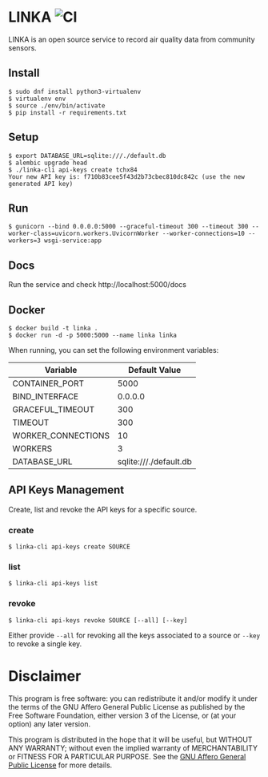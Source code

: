 # LINKA ![CI](https://github.com/tchx84/linka/workflows/CI/badge.svg)

LINKA is an open source service to record air quality data from community sensors.

## Install

```
$ sudo dnf install python3-virtualenv
$ virtualenv env
$ source ./env/bin/activate
$ pip install -r requirements.txt
```

## Setup

```
$ export DATABASE_URL=sqlite:///./default.db
$ alembic upgrade head
$ ./linka-cli api-keys create tchx84
Your new API key is: f710b83cee5f43d2b73cbec810dc842c (use the new generated API key)
```

## Run

```
$ gunicorn --bind 0.0.0.0:5000 --graceful-timeout 300 --timeout 300 --worker-class=uvicorn.workers.UvicornWorker --worker-connections=10 --workers=3 wsgi-service:app
```

## Docs

Run the service and check http://localhost:5000/docs

## Docker

```
$ docker build -t linka .
$ docker run -d -p 5000:5000 --name linka linka
```

When running, you can set the following environment variables:

| Variable           | Default Value               |
|--------------------|-----------------------------|
| CONTAINER_PORT     | 5000                        |
| BIND_INTERFACE     | 0.0.0.0                     |
| GRACEFUL_TIMEOUT   | 300                         |
| TIMEOUT            | 300                         |
| WORKER_CONNECTIONS | 10                          |
| WORKERS            | 3                           |
| DATABASE_URL       | sqlite:///./default.db      |

## API Keys Management
Create, list and revoke the API keys for a specific source.

### create
`$ linka-cli api-keys create SOURCE`

### list
`$ linka-cli api-keys list`

### revoke
`$ linka-cli api-keys revoke SOURCE [--all] [--key]`

Either provide `--all` for revoking all the keys associated to a source or `--key` to revoke a single key.

# Disclaimer

This program is free software: you can redistribute it and/or modify it under the terms of the GNU Affero General Public License as published by the Free Software Foundation, either version 3 of the License, or (at your option) any later version.

This program is distributed in the hope that it will be useful, but WITHOUT ANY WARRANTY; without even the implied warranty of MERCHANTABILITY or FITNESS FOR A PARTICULAR PURPOSE. See the [GNU Affero General Public License](COPYING) for more details.

